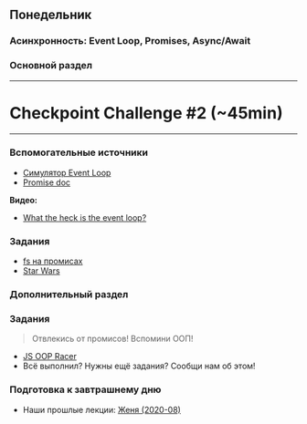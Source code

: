 ## Понедельник


### Асинхронность: Event Loop, Promises, Async/Await
### Основной раздел

---
# Checkpoint Challenge #2 (~45min)

---


### Вспомогательные источники
- [Симулятор Event Loop](http://latentflip.com/loupe)
- [Promise doc](https://learn.javascript.ru/promise)

**Видео:**
- [What the heck is the event loop?](https://www.youtube.com/watch?v=8aGhZQkoFbQ)


### Задания

- [fs на промисах](../../../../core-async-promisify-fs)
- [Star Wars](../../../../core-promises-star-wars)


### Дополнительный раздел

### Задания

> Отвлекись от промисов! Вспомини ООП!

- [JS OOP Racer](../../../../core-oop-promise-racer)
- Всё выполнил? Нужны ещё задания? Сообщи нам об этом!


### Подготовка к завтрашнему дню

* Наши прошлые лекции: [Женя (2020-08)](https://www.youtube.com/watch?v=bQHEnR4CMbI&list=PL8NGcSL3ZP-_tTReN_spNfCi-6D4Ox-0o&index=9&t=0s)

